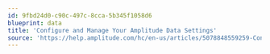 ```yaml
---
id: 9fbd24d0-c90c-497c-8cca-5b345f1058d6
blueprint: data
title: 'Configure and Manage Your Amplitude Data Settings'
source: 'https://help.amplitude.com/hc/en-us/articles/5078848559259-Configure-and-manage-your-Amplitude-Data-settings'
---
```

